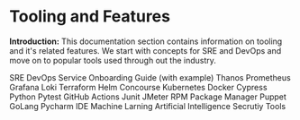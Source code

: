 # Tooling and Features

**Introduction:** This documentation section contains information on tooling and it's related features.  We start with concepts for SRE and DevOps and move on to popular tools used through out the industry.

SRE
DevOps
Service Onboarding Guide (with example)
Thanos
Prometheus
Grafana
Loki
Terraform
Helm
Concourse
Kubernetes
Docker
Cypress
Python
Pytest
GitHub Actions
Junit
JMeter
RPM Package Manager
Puppet
GoLang
Pycharm IDE
Machine Larning
Artificial Intelligence
Secrutiy Tools